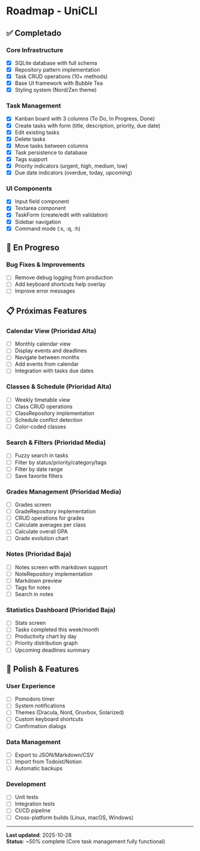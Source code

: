 # Roadmap - UniCLI

## ✅ Completado

### Core Infrastructure
- [x] SQLite database with full schema
- [x] Repository pattern implementation
- [x] Task CRUD operations (10+ methods)
- [x] Base UI framework with Bubble Tea
- [x] Styling system (Nord/Zen theme)

### Task Management
- [x] Kanban board with 3 columns (To Do, In Progress, Done)
- [x] Create tasks with form (title, description, priority, due date)
- [x] Edit existing tasks
- [x] Delete tasks
- [x] Move tasks between columns
- [x] Task persistence to database
- [x] Tags support
- [x] Priority indicators (urgent, high, medium, low)
- [x] Due date indicators (overdue, today, upcoming)

### UI Components
- [x] Input field component
- [x] Textarea component
- [x] TaskForm (create/edit with validation)
- [x] Sidebar navigation
- [x] Command mode (:s, :q, :h)

## 🚧 En Progreso

### Bug Fixes & Improvements
- [ ] Remove debug logging from production
- [ ] Add keyboard shortcuts help overlay
- [ ] Improve error messages

## 📋 Próximas Features

### Calendar View (Prioridad Alta)
- [ ] Monthly calendar view
- [ ] Display events and deadlines
- [ ] Navigate between months
- [ ] Add events from calendar
- [ ] Integration with tasks due dates

### Classes & Schedule (Prioridad Alta)
- [ ] Weekly timetable view
- [ ] Class CRUD operations
- [ ] ClassRepository implementation
- [ ] Schedule conflict detection
- [ ] Color-coded classes

### Search & Filters (Prioridad Media)
- [ ] Fuzzy search in tasks
- [ ] Filter by status/priority/category/tags
- [ ] Filter by date range
- [ ] Save favorite filters

### Grades Management (Prioridad Media)
- [ ] Grades screen
- [ ] GradeRepository implementation
- [ ] CRUD operations for grades
- [ ] Calculate averages per class
- [ ] Calculate overall GPA
- [ ] Grade evolution chart

### Notes (Prioridad Baja)
- [ ] Notes screen with markdown support
- [ ] NoteRepository implementation
- [ ] Markdown preview
- [ ] Tags for notes
- [ ] Search in notes

### Statistics Dashboard (Prioridad Baja)
- [ ] Stats screen
- [ ] Tasks completed this week/month
- [ ] Productivity chart by day
- [ ] Priority distribution graph
- [ ] Upcoming deadlines summary

## 🎨 Polish & Features

### User Experience
- [ ] Pomodoro timer
- [ ] System notifications
- [ ] Themes (Dracula, Nord, Gruvbox, Solarized)
- [ ] Custom keyboard shortcuts
- [ ] Confirmation dialogs

### Data Management
- [ ] Export to JSON/Markdown/CSV
- [ ] Import from Todoist/Notion
- [ ] Automatic backups

### Development
- [ ] Unit tests
- [ ] Integration tests
- [ ] CI/CD pipeline
- [ ] Cross-platform builds (Linux, macOS, Windows)

---

**Last updated**: 2025-10-28  
**Status**: ~50% complete (Core task management fully functional)
